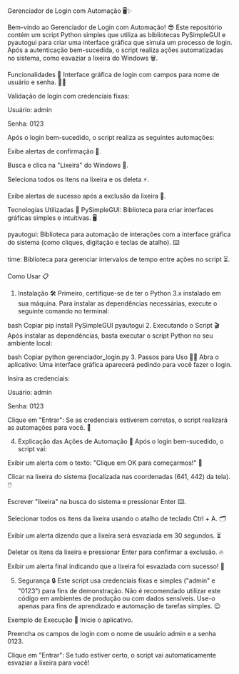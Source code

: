 Gerenciador de Login com Automação 🖥️✨


Bem-vindo ao Gerenciador de Login com Automação! 😎 Este repositório contém um script Python simples que utiliza as bibliotecas PySimpleGUI e pyautogui para criar uma interface gráfica que simula um processo de login. Após a autenticação bem-sucedida, o script realiza ações automatizadas no sistema, como esvaziar a lixeira do Windows 🗑️.


Funcionalidades 🎯
Interface gráfica de login com campos para nome de usuário e senha. 👨‍💻

Validação de login com credenciais fixas:

Usuário: admin

Senha: 0123

Após o login bem-sucedido, o script realiza as seguintes automações:

Exibe alertas de confirmação 💬.

Busca e clica na "Lixeira" do Windows 🧹.

Seleciona todos os itens na lixeira e os deleta ⚡.

Exibe alertas de sucesso após a exclusão da lixeira 🎉.

Tecnologias Utilizadas 🚀
PySimpleGUI: Biblioteca para criar interfaces gráficas simples e intuitivas. 🖥️

pyautogui: Biblioteca para automação de interações com a interface gráfica do sistema (como cliques, digitação e teclas de atalho). ⌨️

time: Biblioteca para gerenciar intervalos de tempo entre ações no script ⏳.

Como Usar 📋
1. Instalação 🛠️
Primeiro, certifique-se de ter o Python 3.x instalado em sua máquina. Para instalar as dependências necessárias, execute o seguinte comando no terminal:

bash
Copiar
pip install PySimpleGUI pyautogui
2. Executando o Script 🎬
Após instalar as dependências, basta executar o script Python no seu ambiente local:

bash
Copiar
python gerenciador_login.py
3. Passos para Uso 🏃‍♂️
Abra o aplicativo: Uma interface gráfica aparecerá pedindo para você fazer o login.

Insira as credenciais:

Usuário: admin

Senha: 0123

Clique em "Entrar": Se as credenciais estiverem corretas, o script realizará as automações para você. 🎉

4. Explicação das Ações de Automação 🧠
Após o login bem-sucedido, o script vai:

Exibir um alerta com o texto: "Clique em OK para começarmos!" 📲

Clicar na lixeira do sistema (localizada nas coordenadas (641, 442) da tela). 🖱️

Escrever "lixeira" na busca do sistema e pressionar Enter ⌨️.

Selecionar todos os itens da lixeira usando o atalho de teclado Ctrl + A. 🗂️

Exibir um alerta dizendo que a lixeira será esvaziada em 30 segundos. ⏳

Deletar os itens da lixeira e pressionar Enter para confirmar a exclusão. 🔥

Exibir um alerta final indicando que a lixeira foi esvaziada com sucesso! 🎉

5. Segurança 🔒
Este script usa credenciais fixas e simples ("admin" e "0123") para fins de demonstração. Não é recomendado utilizar este código em ambientes de produção ou com dados sensíveis. Use-o apenas para fins de aprendizado e automação de tarefas simples. 😉



Exemplo de Execução 🎥
Inicie o aplicativo.

Preencha os campos de login com o nome de usuário admin e a senha 0123.

Clique em "Entrar": Se tudo estiver certo, o script vai automaticamente esvaziar a lixeira para você!

